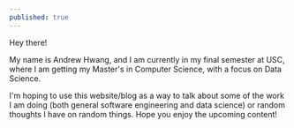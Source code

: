 ```yaml
---
published: true
---
```


Hey there!

My name is Andrew Hwang, and I am currently in my final semester at USC, where I am getting my Master's in Computer Science, with a focus on Data Science.

I'm hoping to use this website/blog as a way to talk about some of the work I am doing (both general software engineering and data science) or random thoughts I have on random things. Hope you enjoy the upcoming content!
